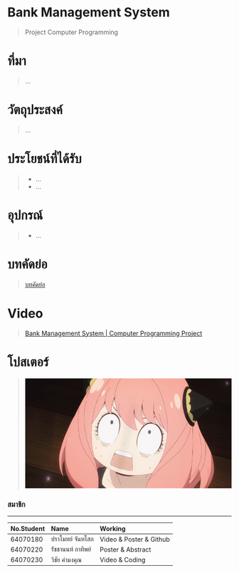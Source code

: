 # Bank Management System
> Project Computer Programming
# ที่มา
  > ...
# วัตถุประสงค์
> ...
# ประโยชน์ที่ได้รับ
> * ...
> * ...
# อุปกรณ์
> * ...
# บทคัดย่อ
> [บทคัดย่อ](https://google.com/)
# Video
> [Bank Management System | Computer Programming Project](https://youtu.be/URR_Nv-6MZs)
# โปสเตอร์
>  ![Poster](poster/anyatest.png)
### สมาชิก
---

| No.Student | Name |  Working |
| :-------- | :-------- | :--------- |
|   64070180   |   ปราโมทย์ จันทโสก   |    Video & Poster & Github   |
|   64070220   |   รัชชานนท์ กาทิพย์   |    Poster & Abstract   |
|   64070230   |   วิชัย คำมงคุณ   |    Video & Coding   |
